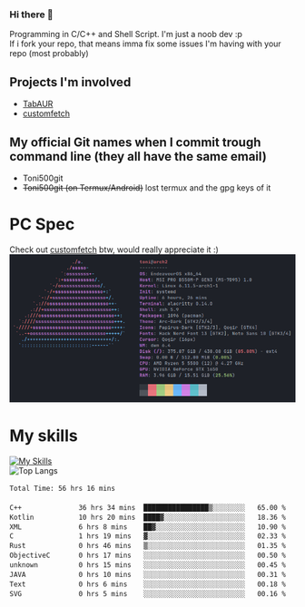 ### Hi there 👋

Programming in C/C++ and Shell Script. I'm just a noob dev :p\
If i fork your repo, that means imma fix some issues I'm having with your repo (most probably)

## Projects I'm involved
 - [TabAUR](https://github.com/BurntRanch/TabAUR)
 - [customfetch](https://github.com/Toni500github/customfetch)

## My official Git names when I commit trough command line (they all have the same email)
* Toni500git
* ~~Toni500git (on Termux/Android)~~ lost termux and the gpg keys of it

# PC Spec
Check out [customfetch](https://github.com/Toni500github/customfetch) btw, would really appreciate it :)
![screenshot.png](https://github.com/Toni500github/customfetch/raw/main/screenshot.png)

# My skills
[![My Skills](https://skillicons.dev/icons?i=cpp,bash,arch,linux&theme=light)](https://skillicons.dev)\
![Top Langs](https://github-readme-stats.vercel.app/api/top-langs/?username=Toni500github&layout=compact)

<!--START_SECTION:waka-->

```txt
Total Time: 56 hrs 16 mins

C++              36 hrs 34 mins  ████████████████▒░░░░░░░░   65.00 %
Kotlin           10 hrs 20 mins  ████▓░░░░░░░░░░░░░░░░░░░░   18.36 %
XML              6 hrs 8 mins    ██▓░░░░░░░░░░░░░░░░░░░░░░   10.90 %
C                1 hrs 19 mins   ▓░░░░░░░░░░░░░░░░░░░░░░░░   02.33 %
Rust             0 hrs 46 mins   ▒░░░░░░░░░░░░░░░░░░░░░░░░   01.35 %
ObjectiveC       0 hrs 17 mins   ░░░░░░░░░░░░░░░░░░░░░░░░░   00.50 %
unknown          0 hrs 15 mins   ░░░░░░░░░░░░░░░░░░░░░░░░░   00.45 %
JAVA             0 hrs 10 mins   ░░░░░░░░░░░░░░░░░░░░░░░░░   00.31 %
Text             0 hrs 6 mins    ░░░░░░░░░░░░░░░░░░░░░░░░░   00.18 %
SVG              0 hrs 5 mins    ░░░░░░░░░░░░░░░░░░░░░░░░░   00.16 %
```

<!--END_SECTION:waka-->
